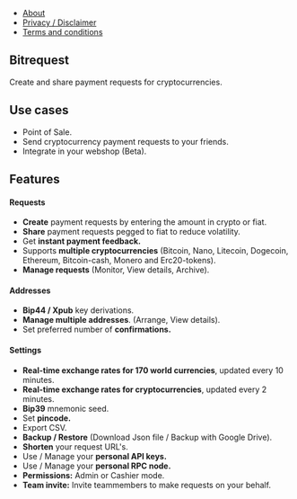 * [About](https://github.com/bitrequest/bitrequest.github.io/wiki)
* [Privacy / Disclaimer](https://github.com/bitrequest/bitrequest.github.io/wiki/Privacy)
* [Terms and conditions](https://github.com/bitrequest/bitrequest.github.io/wiki/Terms-and-conditions)

## Bitrequest

Create and share payment requests for cryptocurrencies.  

## Use cases

* Point of Sale.
* Send cryptocurrency payment requests to your friends.
* Integrate in your webshop (Beta).

## Features

#### Requests
* __Create__ payment requests by entering the amount in crypto or fiat.
* __Share__ payment requests pegged to fiat to reduce volatility.
* Get __instant payment feedback.__
* Supports __multiple cryptocurrencies__ (Bitcoin, Nano, Litecoin, Dogecoin, Ethereum, Bitcoin-cash, Monero and Erc20-tokens).
* __Manage requests__ (Monitor, View details, Archive).

#### Addresses
* __Bip44 / Xpub__ key derivations.
* __Manage multiple addresses__. (Arrange, View details).
* Set preferred number of __confirmations.__

#### Settings
* __Real-time exchange rates for 170 world currencies__, updated every 10 minutes.
* __Real-time exchange rates for cryptocurrencies__, updated every 2 minutes.
* __Bip39__ mnemonic seed.
* Set __pincode.__
* Export CSV.
* __Backup / Restore__ (Download Json file / Backup with Google Drive).
* __Shorten__ your request URL's.
* Use / Manage your __personal API keys.__
* Use / Manage your __personal RPC node.__
* __Permissions:__ Admin or Cashier mode.  
* __Team invite:__ Invite teammembers to make requests on your behalf.